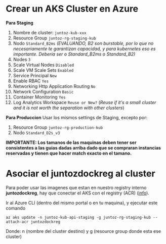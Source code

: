 # Crear un AKS Cluster en Azure

**Para Staging**
1. Nombre de cluster: `juntoz-kub-xxx`
1. Resource Group `juntoz-rg-staging-kub`
1. Nodo `Standard_B2ms` *(EVALUANDO, B2 son burstable, por lo que no necesariamente te garantizan capacidad, y para kubernetes eso es importante. Deberia ser o Standard_B2ms o Standard_B2)*
1. Nodes `3`
1. Scale Virtual Nodes `Disabled`
1. Scale VM Scale Sets `Enabled`
1. Service Principal `New`
1. Enable RBAC `Yes`
1. Networking Http Application Routing `No`
1. Network Configuration `Basic`
1. Container Monitoring `Yes`
1. Log Analytics Workspace `Reuse or New?` (*Reuse if it's a small cluster and it is not worth the separation with other clusters*)

**Para Produccion**
Usar los mismos settings de Staging, excepto por:
1. Resource Group `juntoz-rg-production-kub`
1. Nodo `Standard_D2s_v3`

**IMPORTANTE: Los tamanos de las maquinas deben tener ser consistentes a las guias dadas arriba dado que se compraran instancias reservadas y tienen que hacer match exacto en el tamano.**

# Asociar el juntozdockreg al cluster
Para poder usar las imagenes que estan en nuestro registry interno **juntozdockreg**, hay que conectar el AKS con el registry (ACR) ([info](https://docs.microsoft.com/en-us/azure/aks/cluster-container-registry-integration)).

Ir al Azure CLI (dentro del mismo portal o en tu maquina), y ejecutar este comando

```
az aks update -n juntoz-kub-api-staging -g juntoz-rg-staging-kub --attach-acr juntozdockreg
```
Donde: n (nombre del cluster destino) y g (resource group donde esta ese cluster)
